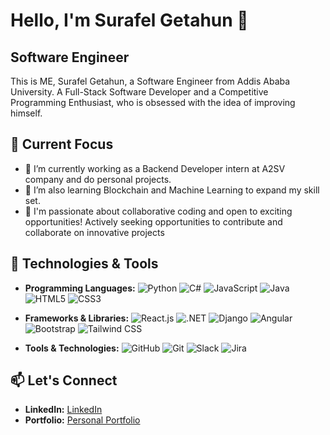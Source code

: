 # Hello, I'm Surafel Getahun 👋
## Software Engineer 
This is ME, Surafel Getahun, a Software Engineer from Addis Ababa University.
A Full-Stack Software Developer  and a Competitive Programming Enthusiast, who is obsessed with the idea of improving himself.


## 🌱 Current Focus

- 🔭 I’m currently working as a Backend Developer intern at A2SV company and do personal projects.
- 🌱 I’m also learning Blockchain and Machine Learning to expand my skill set.
- 🌱 I'm passionate about collaborative coding and open to exciting opportunities! Actively seeking opportunities to contribute and collaborate on innovative projects


## 🔧 Technologies & Tools

- **Programming Languages:**
  ![Python](https://img.shields.io/badge/Python-3776AB?style=for-the-badge&logo=python&logoColor=white)  ![C#](https://img.shields.io/badge/C%23-239120?style=for-the-badge&logo=csharp&logoColor=white)
  ![JavaScript](https://img.shields.io/badge/JavaScript-F7DF1E?style=for-the-badge&logo=javascript&logoColor=black)
  ![Java](https://img.shields.io/badge/Java-007396?style=for-the-badge&logo=java&logoColor=white)
  ![HTML5](https://img.shields.io/badge/HTML5-E34F26?style=for-the-badge&logo=html5&logoColor=white)
  ![CSS3](https://img.shields.io/badge/CSS3-1572B6?style=for-the-badge&logo=css3&logoColor=white)
  

- **Frameworks & Libraries:**  ![React.js](https://img.shields.io/badge/React.js-61DAFB?style=for-the-badge&logo=react&logoColor=white)
   ![.NET](https://img.shields.io/badge/.NET-512BD4?style=for-the-badge&logo=dotnet&logoColor=white)
   ![Django](https://img.shields.io/badge/Django-092E20?style=for-the-badge&logo=django&logoColor=white)
   ![Angular](https://img.shields.io/badge/Angular-DD0031?style=for-the-badge&logo=angular&logoColor=white)
   ![Bootstrap](https://img.shields.io/badge/Bootstrap-563D7C?style=for-the-badge&logo=bootstrap&logoColor=white)
   ![Tailwind CSS](https://img.shields.io/badge/Tailwind_CSS-38B2AC?style=for-the-badge&logo=tailwind-css&logoColor=white)

  
  
- **Tools & Technologies:** ![GitHub](https://img.shields.io/badge/GitHub-181717?style=for-the-badge&logo=github&logoColor=white)
   ![Git](https://img.shields.io/badge/Git-F05032?style=for-the-badge&logo=git&logoColor=white)
   ![Slack](https://img.shields.io/badge/Slack-4A154B?style=for-the-badge&logo=slack&logoColor=white)
   ![Jira](https://img.shields.io/badge/Jira-0052CC?style=for-the-badge&logo=jira&logoColor=white)


 
## 📫 Let's Connect

- **LinkedIn:** [LinkedIn](https://www.linkedin.com/in/surafel-getahun-3a8344235/)
- **Portfolio:** [Personal Portfolio](https://surafel-portfolio.vercel.app/)


 

 
 
